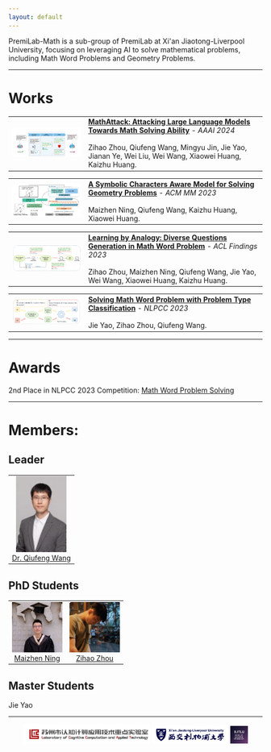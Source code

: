 ```yaml
---
layout: default
---
```


PremiLab-Math is a sub-group of PremiLab at Xi'an Jiaotong-Liverpool University, focusing on leveraging AI to solve mathematical problems, including Math Word Problems and Geometry Problems.

* * *

# Works
<table style="border-collapse: collapse;">
<tr>
<td style="width: 30%">
<img src="assets/mathattack-overview.jpg" alt="mathattack" style="width: 100%" /> 
</td>
<td style="width: 70%">
<strong><a href="https://arxiv.org/pdf/2309.01686.pdf" target="_blank">MathAttack: Attacking Large Language Models Towards Math Solving Ability</a></strong> - <em>AAAI 2024</em><br><br>
Zihao Zhou, Qiufeng Wang, Mingyu Jin, Jie Yao, Jianan Ye, Wei Liu, Wei Wang, Xiaowei Huang, Kaizhu Huang.
</td>
</tr>
</table>

<table style="border-collapse: collapse;">
<tr>
<td style="width: 30%">
<img src="assets/scagps-overview.png" alt="mathattack" style="width: 100%" /> 
</td>
<td style="width: 70%">
<strong><a href="https://dl.acm.org/doi/10.1145/3581783.3612570" target="_blank">A Symbolic Characters Aware Model for Solving Geometry Problems</a></strong> - <em>ACM MM 2023</em><br><br>
Maizhen Ning, Qiufeng Wang, Kaizhu Huang, Xiaowei Huang.
</td>
</tr>
</table>

<table style="border-collapse: collapse;">
<tr>
<td style="width: 30%">
<img src="assets/dqgf-overview.png" alt="mathattack" style="width: 100%" /> 
</td>
<td style="width: 70%">
<strong><a href="https://aclanthology.org/2023.findings-acl.705/" target="_blank">Learning by Analogy: Diverse Questions Generation in Math Word Problem</a></strong> - <em>ACL Findings 2023</em><br><br>
Zihao Zhou, Maizhen Ning, Qiufeng Wang, Jie Yao, Wei Wang, Xiaowei Huang, Kaizhu Huang.
</td>
</tr>
</table>



<table style="border-collapse: collapse;">
<tr>
<td style="width: 30%">
<img src="assets/ensemble-mwp.png" alt="mathattack" style="width: 100%" /> 
</td>
<td style="width: 70%">
<strong><a href="https://arxiv.org/pdf/2308.13844.pdf" target="_blank">Solving Math Word Problem with Problem Type Classification</a></strong> - <em>NLPCC 2023</em><br><br>
Jie Yao, Zihao Zhou, Qiufeng Wang.
</td>
</tr>
</table>

* * *

# Awards
2nd Place in NLPCC 2023 Competition: [Math Word Problem Solving](https://github.com/2003pro/CNMWP)


* * *

# Members:
## Leader
<div align="center">
    <table>
        <tr>
            <td style="text-align: center; border: none;"><img src="assets/wqf.jpg" alt="Dr. Qiufeng Wang" style="width: 100px"/><br><a href="https://www.xjtlu.edu.cn/zh/departments/academic-departments/electrical-and-electronic-engineering/staff/qiufeng-wang" target="_blank">Dr. Qiufeng Wang</a></td>
        </tr>
    </table>
</div>


## PhD Students
<div align="center">
    <table>
        <tr>
            <td style="text-align: center; border: none;"><img src="assets/nmz.jpg" alt="Maizhen Ning" style="width: 100px"/><br><a href="https://github.com/ning-mz" target="_blank">Maizhen Ning</a></td>
            <td style="text-align: center; border: none;"><img src="assets/zzh.jpg" alt="Zihao Zhou" style="width: 100px"/><br><a href="https://zhouzihao501.github.io/" target="_blank">Zihao Zhou</a></td>
        </tr>
    </table>
</div>


## Master Students

Jie Yao


* * *
<div  align="center">
<img src="assets/premilab-logo.png" alt="premilabLogo" style="width: 50%" /> <img src="assets/xjtlu-logo.png" alt="xjtluLogo" style="width: 30%" /> <img src="assets/sat-logo.png" alt="satLogo" style="width: 7%" />
</div>
